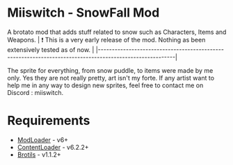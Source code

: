 # Miiswitch - SnowFall Mod

A brotato mod that adds stuff related to snow such as Characters, Items and Weapons.
| :exclamation:  This is a very early release of the mod. Nothing as been extensively tested as of now.   |
|---------------------------------------------------------------------------------------------------------| 

The sprite for everything, from snow puddle, to items were made by me only. Yes they are not really pretty, art isn't my forte.
If any artist want to help me in any way to design new sprites, feel free to contact me on Discord : miiswitch.

# Requirements
* [ModLoader](https://github.com/GodotModding/godot-mod-loader) - v6+
* [ContentLoader](https://github.com/BrotatoMods/Brotato-ContentLoader) - v6.2.2+
* [Brotils](https://github.com/BrotatoMods/Brotato-Brotils/) - v1.1.2+
